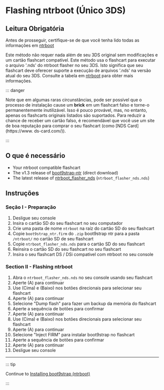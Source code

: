 # Flashing ntrboot (Único 3DS)

## Leitura Obrigatória

Antes de prosseguir, certifique-se de que você tenha lido todas as informações em [ntrboot](ntrboot)

Este método não requer nada além de seu 3DS original sem modificações e um cartão flashcart compatível. Este método usa o flashcart para executar o arquivo '.nds' do ntrboot flasher no seu 3DS. Isto significa que seu flashcart deve oferecer suporte a execução de arquivos '.nds' na versão atual do seu 3DS. Consulte a tabela em [ntrboot](ntrboot) para obter mais informações.

::: danger

Note que em algumas raras circunstâncias, pode ser possível que o processo de instalação cause um **brick** em um flashcart falso e torne-o permanentemente inutilizável. Isso é pouco provável, mas, no entanto, apenas os flashcarts originais listados são suportados. Para reduzir a chance de receber um cartão falso, é recomendável que você use um site de boa reputação para comprar o seu flashcart (como [NDS Card](https://www. ds-card.com/)).

:::

## O que é necessário

- Your ntrboot compatible flashcart
- The v1.3 release of [boot9strap-ntr](https://github.com/SciresM/boot9strap/releases/download/1.3/boot9strap-1.3-ntr.zip) (direct download)
- The latest release of [ntrboot_flasher_nds](https://github.com/jason0597/ntrboot_flasher_nds/releases/latest) (`ntrboot_flasher_nds.nds`)

## Instruções

### Seção I - Preparação

1. Desligue seu console
2. Insira o cartão SD do seu flashcart no seu computador
3. Crie uma pasta de nome `ntrboot` na raíz do cartão SD do seu flashcart
4. Copie `boot9strap_ntr.firm` do `.zip` boot9strap ntr para a pasta `/ntrboot/` no cartão SD de seu flashcart
5. Copie `ntrboot_flasher_nds.nds` para o cartão SD do seu flashcart
6. Reinsira o cartão SD do seu flashcart no seu flashcart
7. Insira o seu flashcart DS / DSi compatível com ntrboot no seu console

### Section II - Flashing ntrboot

1. Abra o `ntrboot_flasher_nds.nds` no seu console usando seu flashcart
2. Aperte (A) para continuar
3. Use (Cima) e (Baixo) nos botões direcionais para selecionar seu flashcart
4. Aperte (A) para continuar
5. Selecione "Dump flash" para fazer um backup da memória do flashcart
6. Aperte a sequência de botões para confirmar
7. Aperte (A) para continuar
8. Use (Cima) e (Baixo) nos botões direcionais para selecionar seu flashcart
9. Aperte (A) para continuar
10. Selecione "Inject FIRM" para instalar boot9strap no flashcart
11. Aperte a sequência de botões para confirmar
12. Aperte (A) para continuar
13. Desligue seu console

___

::: tip

Continue to [Installing boot9strap (ntrboot)](installing-boot9strap-\(ntrboot\))

:::

